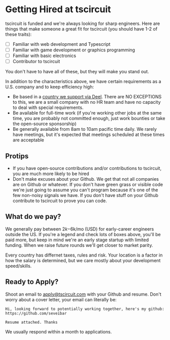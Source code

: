 # Getting Hired at tscircuit

tscircuit is funded and we're always looking for sharp engineers. Here are things
that make someone a great fit for tscircuit (you should have 1-2 of these traits):

- [ ] Familiar with web development and Typescript
- [ ] Familiar with game development or graphics programming
- [ ] Familiar with basic electronics
- [ ] Contributor to tscircuit

You don't have to have all of these, but they will make you stand out.

In addition to the characteristics above, we have certain requirements as a U.S.
company and to keep efficiency high:

- Be based in a [country we support via Deel](https://help.letsdeel.com/hc/en-gb/articles/4407737728273-Where-Is-Deel-Available).
  There are NO EXCEPTIONS to this, we are a small company with no HR team and have no capacity to deal with special requirements.
- Be available for full-time work (if you're working other jobs at the same time, you are probably not committed enough, just work
  bounties or take the open-source sponsorship)
- Be generally available from 8am to 10am pacific time daily. We rarely have meetings, but it's expected that meetings scheduled at these
  times are acceptable

## Protips

- If you have open-source contributions and/or contributions to tscircuit, you are much more
  likely to be hired
- Don't make excuses about your Github. We get that not all companies are on Github or whatever.
  If you don't have green grass or visible code we're just going to assume you can't program because
  it's one of the few non-noisy signals we have. If you don't have stuff on your Github contribute
  to tscircuit to prove you can code.

## What do we pay?

We generally pay between $2k-$6k/mo (USD) for early-career engineers outside the US. If you're a legend and check
lots of boxes above, you'll be paid more, but keep in mind we're an early stage startup with limited funding.
When we raise future rounds we'll get closer to market parity.

Every country has differnet taxes, rules and risk. Your location is a factor in how the salary is
determined, but we care mostly about your development speed/skills.

## Ready to Apply?

Shoot an email to apply@tscircuit.com with your Github and resume. Don't worry about a cover letter,
your email can literally be:

```
Hi, looking forward to potentially working together, here's my github: https://github.com/seveibar

Resume attached. Thanks
```

We usually respond within a month to applications.
